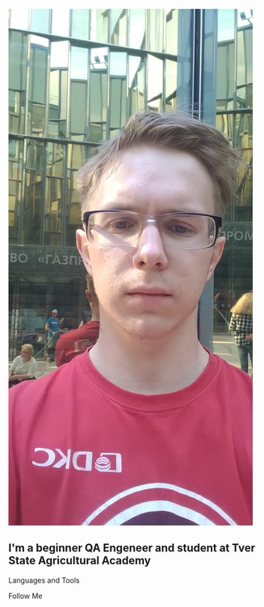[![Header](https://github.com/Studentboy1/Studentboy1/blob/main/assets/20220821_155024.jpg)]()

## I'm a beginner QA Engeneer and student at Tver State Agricultural Academy

Languages and Tools

Follow Me
